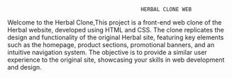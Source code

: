                                               HERBAL CLONE WEB

Welcome to the Herbal Clone,This project is a front-end web clone of the Herbal website, developed using HTML and CSS. The clone replicates the design and functionality of the original Herbal site, featuring key elements such as the homepage, product sections, promotional banners, and an intuitive navigation system. The objective is to provide a similar user experience to the original site, showcasing your skills in web development and design.
